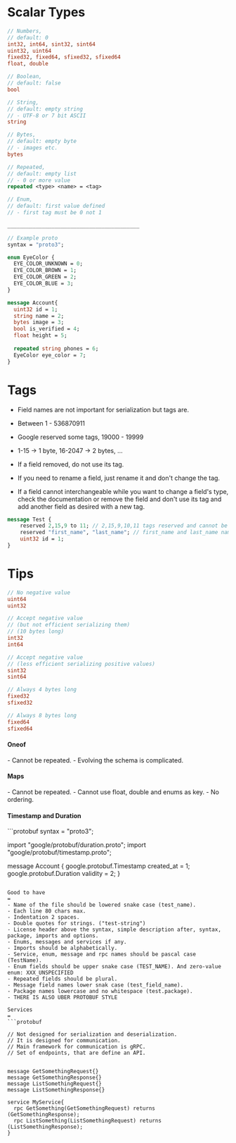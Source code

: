 Scalar Types
=

```protobuf
// Numbers, 
// default: 0 
int32, int64, sint32, sint64 
uint32, uint64
fixed32, fixed64, sfixed32, sfixed64
float, double

// Boolean, 
// default: false
bool 

// String, 
// default: empty string 
// - UTF-8 or 7 bit ASCII
string

// Bytes, 
// default: empty byte
// - images etc.
bytes

// Repeated, 
// default: empty list 
// - 0 or more value
repeated <type> <name> = <tag>

// Enum, 
// default: first value defined 
// - first tag must be 0 not 1

__________________________________________

// Example proto
syntax = "proto3";

enum EyeColor {
  EYE_COLOR_UNKNOWN = 0;
  EYE_COLOR_BROWN = 1;
  EYE_COLOR_GREEN = 2;
  EYE_COLOR_BLUE = 3;
}

message Account{
  uint32 id = 1;
  string name = 2;
  bytes image = 3;
  bool is_verified = 4;
  float height = 5;
  
  repeated string phones = 6;
  EyeColor eye_color = 7;
}
```

Tags
=

- Field names are not important for serialization but tags are.
- Between 1 - 536870911
- Google reserved some tags, 19000 - 19999
- 1-15 -> 1 byte, 16-2047 -> 2 bytes, ...

- If a field removed, do not use its tag.
- If you need to rename a field, just rename it and don't change the tag.
- If a field cannot interchangeable while you want to change a field's type, check the documentation or remove the field and don't use its tag and add another field as desired with a new tag.

```protobuf
message Test {
    reserved 2,15,9 to 11; // 2,15,9,10,11 tags reserved and cannot be assigned.
    reserved "first_name", "last_name"; // first_name and last_name names reserved and cannot be assigned.
    uint32 id = 1;
}
```

Tips
=
```protobuf
// No negative value
uint64
uint32

// Accept negative value 
// (but not efficient serializing them)
// (10 bytes long)
int32
int64

// Accept negative value 
// (less efficient serializing positive values)
sint32
sint64

// Always 4 bytes long
fixed32
sfixed32

// Always 8 bytes long
fixed64
sfixed64
```

<h4>Oneof</h4>
- Cannot be repeated.
- Evolving the schema is complicated.

<h4>Maps</h4>
- Cannot be repeated.
- Cannot use float, double and enums as key.
- No ordering.

<h4>Timestamp and Duration</h4>
```protobuf
syntax = "proto3";

import "google/protobuf/duration.proto";
import "google/protobuf/timestamp.proto";

message Account {
  google.protobuf.Timestamp created_at = 1;
  google.protobuf.Duration validity = 2;
}
```

Good to have
=
- Name of the file should be lowered snake case (test_name).
- Each line 80 chars max.
- Indentation 2 spaces.
- Double quotes for strings. ("test-string")
- License header above the syntax, simple description after, syntax, package, imports and options.
- Enums, messages and services if any.
- Imports should be alphabetically.
- Service, enum, message and rpc names should be pascal case (TestName).
- Enum fields should be upper snake case (TEST_NAME). And zero-value enum: XXX_UNSPECIFIED
- Repeated fields should be plural.
- Message field names lower snak case (test_field_name).
- Package names lowercase and no whitespace (test.package).
- THERE IS ALSO UBER PROTOBUF STYLE

Services
=
```protobuf

// Not designed for serialization and deserialization.
// It is designed for communication.
// Main framework for communication is gRPC.
// Set of endpoints, that are define an API.


message GetSomethingRequest{}
message GetSomethingResponse{}
message ListSomethingRequest{}
message ListSomethingResponse{}

service MyService{
  rpc GetSomething(GetSomethingRequest) returns (GetSomethingResponse);
  rpc ListSomething(ListSomethingRequest) returns (ListSomethingResponse);
}
```






























